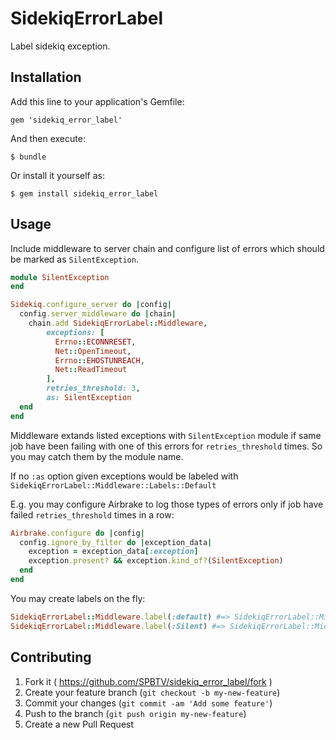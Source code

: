 # SidekiqErrorLabel

Label sidekiq exception.

## Installation

Add this line to your application's Gemfile:

    gem 'sidekiq_error_label'

And then execute:

    $ bundle

Or install it yourself as:

    $ gem install sidekiq_error_label

## Usage

Include middleware to server chain and configure list of errors which should be marked as `SilentException`. 

```ruby
module SilentException
end

Sidekiq.configure_server do |config|
  config.server_middleware do |chain|
    chain.add SidekiqErrorLabel::Middleware, 
        exceptions: [
          Errno::ECONNRESET,
          Net::OpenTimeout,
          Errno::EHOSTUNREACH,
          Net::ReadTimeout
        ], 
        retries_threshold: 3,
        as: SilentException
  end
end
```


Middleware extands listed exceptions with `SilentException` module if same job
have been failing with one of this errors for `retries_threshold` times. So you may catch them by the module name.

If no `:as` option given exceptions would be labeled with `SidekiqErrorLabel::Middleware::Labels::Default`

E.g. you may configure Airbrake to log those types of errors only if job have failed `retries_threshold` times in a row:

```ruby
Airbrake.configure do |config|
  config.ignore_by_filter do |exception_data|
    exception = exception_data[:exception]
    exception.present? && exception.kind_of?(SilentException)
  end
end
```

You may create labels on the fly:

```ruby
SidekiqErrorLabel::Middleware.label(:default) #=> SidekiqErrorLabel::Middleware::Labels::Default
SidekiqErrorLabel::Middleware.label(:Silent) #=> SidekiqErrorLabel::Middleware::Labels::Silent
```

## Contributing

1. Fork it ( https://github.com/SPBTV/sidekiq_error_label/fork )
2. Create your feature branch (`git checkout -b my-new-feature`)
3. Commit your changes (`git commit -am 'Add some feature'`)
4. Push to the branch (`git push origin my-new-feature`)
5. Create a new Pull Request
